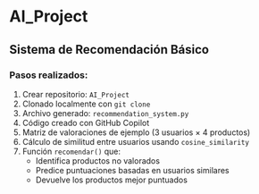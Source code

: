 # AI_Project
## Sistema de Recomendación Básico

### Pasos realizados:
1. Crear repositorio: `AI_Project`
2. Clonado localmente con `git clone`
3. Archivo generado: `recommendation_system.py`
4. Código creado con GitHub Copilot
5. Matriz de valoraciones de ejemplo (3 usuarios × 4 productos)
6. Cálculo de similitud entre usuarios usando `cosine_similarity`
7. Función `recomendar()` que:
   - Identifica productos no valorados
   - Predice puntuaciones basadas en usuarios similares
   - Devuelve los productos mejor puntuados